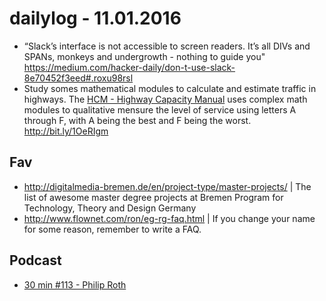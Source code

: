 # dailylog - 11.01.2016

- “Slack’s interface is not accessible to screen readers. It’s all DIVs and SPANs, monkeys and undergrowth - nothing to guide you"
https://medium.com/hacker-daily/don-t-use-slack-8e70452f3eed#.roxu98rsl
- Study somes mathematical modules to calculate and estimate traffic in highways. The [HCM - Highway Capacity Manual](https://en.wikipedia.org/wiki/Highway_Capacity_Manual) uses complex math modules to qualitative mensure the level of service using letters A through F, with A being the best and F being the worst.
http://bit.ly/1OeRIgm

## Fav

- http://digitalmedia-bremen.de/en/project-type/master-projects/ | The list of awesome master degree projects at Bremen Program for Technology, Theory and Design Germany
- http://www.flownet.com/ron/eg-rg-faq.html | If you change your name for some reason, remember to write a FAQ.

## Podcast

- [30 min #113 - Philip Roth](http://homoliteratus.com/30min-113-philip-roth-meu-tarado-favorito/)